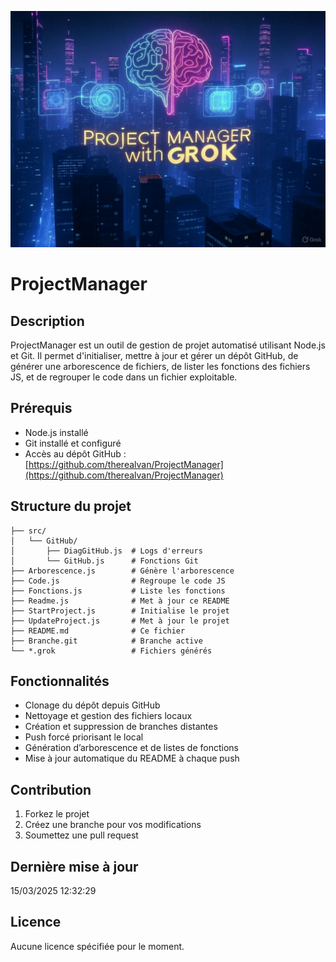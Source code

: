 ![Generated Image](./generated_image.jpg)

# ProjectManager

## Description
ProjectManager est un outil de gestion de projet automatisé utilisant Node.js et Git. Il permet d'initialiser, mettre à jour et gérer un dépôt GitHub, de générer une arborescence de fichiers, de lister les fonctions des fichiers JS, et de regrouper le code dans un fichier exploitable.

## Prérequis
- Node.js installé
- Git installé et configuré
- Accès au dépôt GitHub : [https://github.com/therealvan/ProjectManager](https://github.com/therealvan/ProjectManager)

## Structure du projet
```
├── src/
│   └── GitHub/
│       ├── DiagGitHub.js  # Logs d'erreurs
│       └── GitHub.js      # Fonctions Git
├── Arborescence.js        # Génère l'arborescence
├── Code.js                # Regroupe le code JS
├── Fonctions.js           # Liste les fonctions
├── Readme.js              # Met à jour ce README
├── StartProject.js        # Initialise le projet
├── UpdateProject.js       # Met à jour le projet
├── README.md              # Ce fichier
├── Branche.git            # Branche active
└── *.grok                 # Fichiers générés
```

## Fonctionnalités
- Clonage du dépôt depuis GitHub
- Nettoyage et gestion des fichiers locaux
- Création et suppression de branches distantes
- Push forcé priorisant le local
- Génération d’arborescence et de listes de fonctions
- Mise à jour automatique du README à chaque push

## Contribution
1. Forkez le projet
2. Créez une branche pour vos modifications
3. Soumettez une pull request

## Dernière mise à jour
15/03/2025 12:32:29

## Licence
Aucune licence spécifiée pour le moment.
